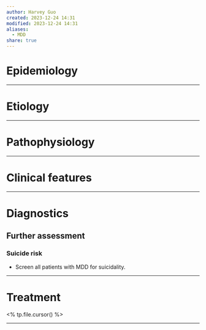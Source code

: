 ```yaml
---
author: Harvey Guo
created: 2023-12-24 14:31
modified: 2023-12-24 14:31
aliases:
  - MDD
share: true
---
```

# Epidemiology


---
# Etiology


---
# Pathophysiology


---
# Clinical features


---
# Diagnostics
## Further assessment
### Suicide risk
- Screen all patients with MDD for suicidality.

---
# Treatment
<% tp.file.cursor() %>

---
